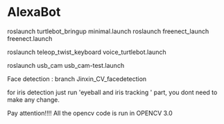 # AlexaBot

roslaunch turtlebot_bringup minimal.launch
roslaunch freenect_launch freenect.launch


roslaunch teleop_twist_keyboard voice_turtlebot.launch


roslaunch usb_cam usb_cam-test.launch



Face detection : branch Jinxin_CV_facedetection 


for iris detection just run 'eyeball and iris tracking ' part, you dont need to make any change. 



Pay attention!!!! All the opencv code is run in OPENCV 3.0
